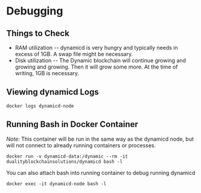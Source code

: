 # Debugging

## Things to Check

* RAM utilization -- dynamicd is very hungry and typically needs in excess of 1GB.  A swap file might be necessary.
* Disk utilization -- The Dynamic blockchain will continue growing and growing and growing.  Then it will grow some more.  At the time of writing, 1GB is necessary.

## Viewing dynamicd Logs

    docker logs dynamicd-node


## Running Bash in Docker Container

*Note:* This container will be run in the same way as the dynamicd node, but will not connect to already running containers or processes.

    docker run -v dynamicd-data:/dynamic --rm -it dualityblockchainsolutions/dynamicd bash -l

You can also attach bash into running container to debug running dynamicd

    docker exec -it dynamicd-node bash -l


